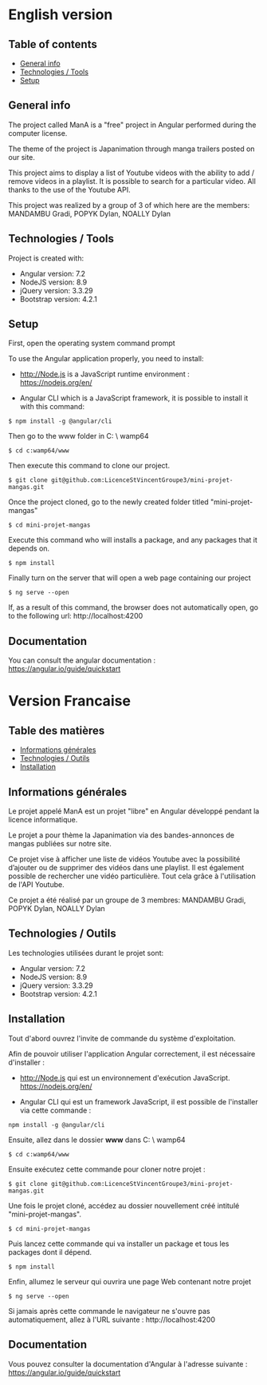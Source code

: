 # English version
## Table of contents
* [General info](#general-info)
* [Technologies / Tools](#technologies--tools)
* [Setup](#setup)

## General info

The project called ManA is a "free" project in Angular performed during the computer license.

The theme of the project is Japanimation through manga trailers posted on our site.

This project aims to display a list of Youtube videos with the ability to add / remove videos in a playlist.
It is possible to search for a particular video. All thanks to the use of the Youtube API.
	
This project was realized by a group of 3 of which here are the members:
MANDAMBU Gradi,
POPYK Dylan,
NOALLY Dylan
	
## Technologies / Tools
Project is created with:
* Angular version: 7.2
* NodeJS version: 8.9
* jQuery version: 3.3.29
* Bootstrap version: 4.2.1

	
## Setup
First, 
open the operating system command prompt

To use the Angular application properly, you need to install:
- http://Node.js is a JavaScript runtime environment : https://nodejs.org/en/

- Angular CLI which is a JavaScript framework, it is possible to install it with this command:
 ```
 $ npm install -g @angular/cli
 ```

Then go to the www folder in C: \ wamp64

```
$ cd c:wamp64/www
```
Then execute this command to clone our project.
```
$ git clone git@github.com:LicenceStVincentGroupe3/mini-projet-mangas.git
```
Once the project cloned, go to the newly created folder titled "mini-projet-mangas"
```
$ cd mini-projet-mangas
```
Execute this command who will installs a package, and any packages that it depends on.
```
$ npm install
```
Finally turn on the server that will open a web page containing our project
```
$ ng serve --open
```
If, as a result of this command, the browser does not automatically open, go to the following url: http://localhost:4200

## Documentation
You can consult the angular documentation : https://angular.io/guide/quickstart

# Version Francaise
## Table des matières
* [Informations générales](#informations-générales)
* [Technologies / Outils](#technologies--outils)
* [Installation](#installation)

## Informations générales


Le projet appelé ManA est un projet "libre" en Angular développé pendant la licence informatique.

Le projet a pour thème la Japanimation via des bandes-annonces de mangas publiées sur notre site.

Ce projet vise à afficher une liste de vidéos Youtube avec la possibilité d’ajouter ou de supprimer des vidéos dans une playlist. Il est également possible de rechercher une vidéo particulière. Tout cela grâce à l'utilisation de l'API Youtube.

Ce projet a été réalisé par un groupe de 3 membres: MANDAMBU Gradi, POPYK Dylan, NOALLY Dylan

## Technologies / Outils
Les technologies utilisées durant le projet sont:
* Angular version: 7.2
* NodeJS version: 8.9
* jQuery version: 3.3.29
* Bootstrap version: 4.2.1

## Installation
Tout d'abord ouvrez l'invite de commande du système d'exploitation.

Afin de pouvoir utiliser l'application Angular correctement, il est nécessaire d'installer :
- http://Node.js qui est un environnement d'exécution JavaScript.
https://nodejs.org/en/

- Angular CLI qui est un framework JavaScript, il est possible de l'installer via cette commande : 
```
npm install -g @angular/cli
```
Ensuite, allez dans le dossier **www** dans C: \ wamp64
```
$ cd c:wamp64/www
```
Ensuite exécutez cette commande pour cloner notre projet :
```
$ git clone git@github.com:LicenceStVincentGroupe3/mini-projet-mangas.git
```

Une fois le projet cloné, accédez au dossier nouvellement créé intitulé "mini-projet-mangas".
```
$ cd mini-projet-mangas
```
Puis lancez cette commande qui va installer un package et tous les packages dont il dépend.
```
$ npm install
```
Enfin, allumez le serveur qui ouvrira une page Web contenant notre projet
```
$ ng serve --open
```
Si jamais après cette commande le navigateur ne s'ouvre pas automatiquement, allez à l'URL suivante : http://localhost:4200

## Documentation
Vous pouvez consulter la documentation d'Angular à l'adresse suivante : https://angular.io/guide/quickstart

